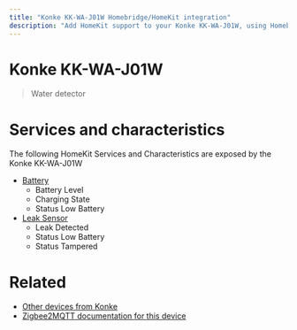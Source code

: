```yaml
---
title: "Konke KK-WA-J01W Homebridge/HomeKit integration"
description: "Add HomeKit support to your Konke KK-WA-J01W, using Homebridge, Zigbee2MQTT and homebridge-z2m."
---
```

<!---
This file has been GENERATED using src/docgen/docgen.ts
DO NOT EDIT THIS FILE MANUALLY!
-->
# Konke KK-WA-J01W
> Water detector


# Services and characteristics
The following HomeKit Services and Characteristics are exposed by
the Konke KK-WA-J01W

* [Battery](../../battery.md)
  * Battery Level
  * Charging State
  * Status Low Battery
* [Leak Sensor](../../sensors.md)
  * Leak Detected
  * Status Low Battery
  * Status Tampered


# Related
* [Other devices from Konke](../index.md#konke)
* [Zigbee2MQTT documentation for this device](https://www.zigbee2mqtt.io/devices/KK-WA-J01W.html)